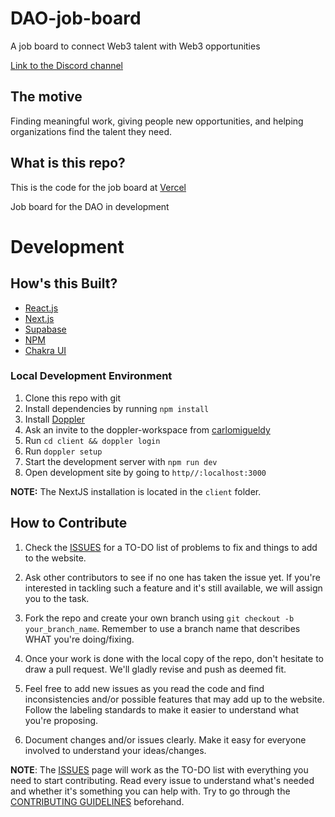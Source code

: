 # DAO-job-board

A job board to connect Web3 talent with Web3 opportunities

[Link to the Discord channel](https://discord.com/channels/883478451850473483/888867921089138729/888877424257925200)

## The motive

Finding meaningful work, giving people new opportunities, and helping organizations find the talent they need.

## **What is this repo?**

This is the code for the job board at [Vercel](https://job-board-sage.vercel.app)

Job board for the DAO in development

# **Development**

## **How's this Built?**

- [React.js](https://reactjs.org/)
- [Next.js](https://nextjs.org/)
- [Supabase](https://supabase.io/)
- [NPM](https://www.npmjs.com/)
- [Chakra UI](https://chakra-ui.com/)

### Local Development Environment

1. Clone this repo with git
2. Install dependencies by running `npm install`
3. Install [Doppler](https://docs.doppler.com/docs/enclave-installation)
4. Ask an invite to the doppler-workspace from [carlomigueldy](https://github.com/carlomigueldy)
5. Run `cd client && doppler login`
6. Run `doppler setup`
7. Start the development server with `npm run dev`
8. Open development site by going to `http//:localhost:3000`

**NOTE:** The NextJS installation is located in the `client` folder.

## **How to Contribute**

1. Check the [ISSUES](https://github.com/Developer-DAO/DAO-job-board/issues) for a TO-DO list of problems to fix and things to add to the website.

2. Ask other contributors to see if no one has taken the issue yet. If you're interested in tackling such a feature and it's still available, we will assign you to the task.

3. Fork the repo and create your own branch using `git checkout -b your_branch_name`. Remember to use a branch name that describes WHAT you're doing/fixing.

4. Once your work is done with the local copy of the repo, don't hesitate to draw a pull request. We'll gladly revise and push as deemed fit.

5. Feel free to add new issues as you read the code and find inconsistencies and/or possible features that may add up to the website. Follow the labeling standards to make it easier to understand what you're proposing.

6. Document changes and/or issues clearly. Make it easy for everyone involved to understand your ideas/changes.

**NOTE**: The [ISSUES](https://github.com/Developer-DAO/DAO-job-board/issues) page will work as the TO-DO list with everything you need to start contributing. Read every issue to understand what's needed and whether it's something you can help with. Try to go through the [CONTRIBUTING GUIDELINES](https://github.com/Developer-DAO/developerdao.com/blob/main/CONTRIBUTING.md) beforehand.
